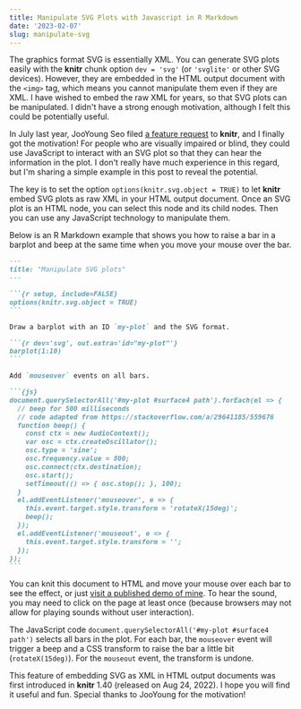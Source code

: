 ```yaml
---
title: Manipulate SVG Plots with Javascript in R Markdown
date: '2023-02-07'
slug: manipulate-svg
---
```


The graphics format SVG is essentially XML. You can generate SVG plots easily
with the **knitr** chunk option `dev = 'svg'` (or `'svglite'` or other SVG
devices). However, they are embedded in the HTML output document with the
`<img>` tag, which means you cannot manipulate them even if they are XML. I have
wished to embed the raw XML for years, so that SVG plots can be manipulated. I
didn't have a strong enough motivation, although I felt this could be
potentially useful.

In July last year, JooYoung Seo filed [a feature
request](https://github.com/yihui/knitr/issues/2152) to **knitr**, and I finally
got the motivation! For people who are visually impaired or blind, they could
use JavaScript to interact with an SVG plot so that they can hear the
information in the plot. I don't really have much experience in this regard, but
I'm sharing a simple example in this post to reveal the potential.

The key is to set the option `options(knitr.svg.object = TRUE)` to let **knitr**
embed SVG plots as raw XML in your HTML output document. Once an SVG plot is an
HTML node, you can select this node and its child nodes. Then you can use any
JavaScript technology to manipulate them.

Below is an R Markdown example that shows you how to raise a bar in a barplot
and beep at the same time when you move your mouse over the bar.

```` markdown
---
title: "Manipulate SVG plots"
---

```{r setup, include=FALSE}
options(knitr.svg.object = TRUE)
```

Draw a barplot with an ID `my-plot` and the SVG format.

```{r dev='svg', out.extra='id="my-plot"'}
barplot(1:10)
```

Add `mouseover` events on all bars.

```{js}
document.querySelectorAll('#my-plot #surface4 path').forEach(el => {
  // beep for 500 milliseconds
  // code adapted from https://stackoverflow.com/a/29641185/559676
  function beep() {
    const ctx = new AudioContext();
    var osc = ctx.createOscillator();
    osc.type = 'sine';
    osc.frequency.value = 800;
    osc.connect(ctx.destination);
    osc.start(); 
    setTimeout(() => { osc.stop(); }, 100);
  }
  el.addEventListener('mouseover', e => {
    this.event.target.style.transform = 'rotateX(15deg)';
    beep();
  });
  el.addEventListener('mouseout', e => {
    this.event.target.style.transform = '';
  });
});
```
````

You can knit this document to HTML and move your mouse over each bar to see the
effect, or just [visit a published demo of
mine](https://rpubs.com/yihui/manipulate-svg). To hear the sound, you may need
to click on the page at least once (because browsers may not allow for playing
sounds without user interaction).

The JavaScript code `document.querySelectorAll('#my-plot #surface4 path')`
selects all bars in the plot. For each bar, the `mouseover` event will trigger a
beep and a CSS transform to raise the bar a little bit (`rotateX(15deg)`). For
the `mouseout` event, the transform is undone.

This feature of embedding SVG as XML in HTML output documents was first
introduced in **knitr** 1.40 (released on Aug 24, 2022). I hope you will find it
useful and fun. Special thanks to JooYoung for the motivation!

